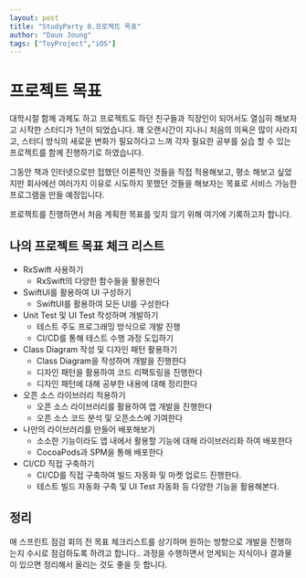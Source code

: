 ```yaml
---
layout: post
title: "StudyParty 0.프로젝트 목표"
author: "Daun Joung"
tags: ["ToyProject","iOS"]
---
```


# 프로젝트 목표
대학시절 함께 과제도 하고 프로젝트도 하던 친구들과 직장인이 되어서도 열심히 해보자고 시작한 스터디가 1년이 되었습니다. 꽤 오랜시간이 지나니 처음의 의욕은 많이 사라지고, 스터디 방식의 새로운 변화가 필요하다고 느껴 각자 필요한 공부를 실습 할 수 있는 프로젝트를 함께 진행하기로 하였습니다.

그동안 책과 인터넷으로만 접했던 이론적인 것들을 직접 적용해보고, 평소 해보고 싶었지만 회사에선 여러가지 이유로 시도하지 못했던 것들을 해보자는 목표로 서비스 가능한 프로그램을 만들 예정입니다.

프로젝트를 진행하면서 처음 계획한 목표를 잊지 않기 위해 여기에 기록하고자 합니다.

## 나의 프로젝트 목표 체크 리스트
* RxSwift 사용하기
  * RxSwift의 다양한 함수들을 활용한다
* SwiftUI를 활용하여 UI 구성하기
  * SwiftUI를 활용하여 모든 UI를 구성한다
* Unit Test 및 UI Test 작성하며 개발하기
  * 테스트 주도 프로그래밍 방식으로 개발 진행
  * CI/CD를 통해 테스트 수행 과정 도입하기
* Class Diagram 작성 및 디자인 패턴 활용하기
  * Class Diagram을 작성하며 개발을 진행한다
  * 디자인 패턴을 활용하여 코드 리팩토링을 진행한다
  * 디자인 패턴에 대해 공부한 내용에 대해 정리한다
* 오픈 소스 라이브러리 적용하기
  * 오픈 소스 라이브러리를 활용하여 앱 개발을 진행한다
  * 오픈 소스 코드 분석 및 오픈소스에 기여한다
* 나만의 라이브러리를 만들어 배포해보기
  * 소소한 기능이라도 앱 내에서 활용할 기능에 대해 라이브러리화 하여 배포한다
  * CocoaPods과 SPM을 통해 배포한다
* CI/CD 직접 구축하기
  * CI/CD를 직접 구축하여 빌드 자동화 및 마켓 업로드 진행한다.
  * 테스트 빌드 자동화 구축 및 UI Test 자동화 등 다양한 기능을 활용해본다.


## 정리
매 스프린트 점검 회의 전 목표 체크리스트를 상기하며 원하는 방향으로 개발을 진행하는지 수시로 점검하도록 하려고 합니다..
과정을 수행하면서 얻게되는 지식이나 결과물이 있으면 정리해서 올리는 것도 좋을 듯 합니다.

